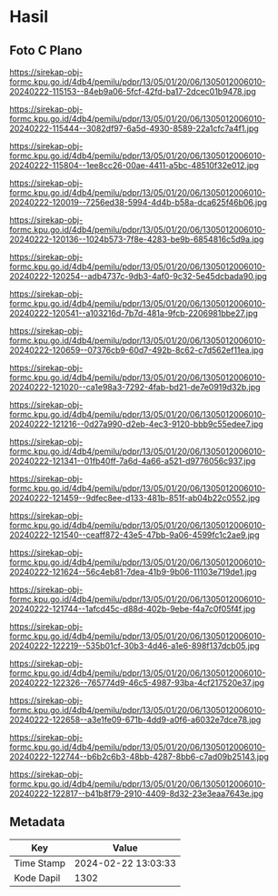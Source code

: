 # Hasil

## Foto C Plano

https://sirekap-obj-formc.kpu.go.id/4db4/pemilu/pdpr/13/05/01/20/06/1305012006010-20240222-115153--84eb9a06-5fcf-42fd-ba17-2dcec01b9478.jpg

https://sirekap-obj-formc.kpu.go.id/4db4/pemilu/pdpr/13/05/01/20/06/1305012006010-20240222-115444--3082df97-6a5d-4930-8589-22a1cfc7a4f1.jpg

https://sirekap-obj-formc.kpu.go.id/4db4/pemilu/pdpr/13/05/01/20/06/1305012006010-20240222-115804--1ee8cc26-00ae-4411-a5bc-48510f32e012.jpg

https://sirekap-obj-formc.kpu.go.id/4db4/pemilu/pdpr/13/05/01/20/06/1305012006010-20240222-120019--7256ed38-5994-4d4b-b58a-dca625f46b06.jpg

https://sirekap-obj-formc.kpu.go.id/4db4/pemilu/pdpr/13/05/01/20/06/1305012006010-20240222-120136--1024b573-7f8e-4283-be9b-6854816c5d9a.jpg

https://sirekap-obj-formc.kpu.go.id/4db4/pemilu/pdpr/13/05/01/20/06/1305012006010-20240222-120254--adb4737c-9db3-4af0-9c32-5e45dcbada90.jpg

https://sirekap-obj-formc.kpu.go.id/4db4/pemilu/pdpr/13/05/01/20/06/1305012006010-20240222-120541--a103216d-7b7d-481a-9fcb-2206981bbe27.jpg

https://sirekap-obj-formc.kpu.go.id/4db4/pemilu/pdpr/13/05/01/20/06/1305012006010-20240222-120659--07376cb9-60d7-492b-8c62-c7d562ef11ea.jpg

https://sirekap-obj-formc.kpu.go.id/4db4/pemilu/pdpr/13/05/01/20/06/1305012006010-20240222-121020--ca1e98a3-7292-4fab-bd21-de7e0919d32b.jpg

https://sirekap-obj-formc.kpu.go.id/4db4/pemilu/pdpr/13/05/01/20/06/1305012006010-20240222-121216--0d27a990-d2eb-4ec3-9120-bbb9c55edee7.jpg

https://sirekap-obj-formc.kpu.go.id/4db4/pemilu/pdpr/13/05/01/20/06/1305012006010-20240222-121341--01fb40ff-7a6d-4a66-a521-d9776056c937.jpg

https://sirekap-obj-formc.kpu.go.id/4db4/pemilu/pdpr/13/05/01/20/06/1305012006010-20240222-121459--9dfec8ee-d133-481b-851f-ab04b22c0552.jpg

https://sirekap-obj-formc.kpu.go.id/4db4/pemilu/pdpr/13/05/01/20/06/1305012006010-20240222-121540--ceaff872-43e5-47bb-9a06-4599fc1c2ae9.jpg

https://sirekap-obj-formc.kpu.go.id/4db4/pemilu/pdpr/13/05/01/20/06/1305012006010-20240222-121624--56c4eb81-7dea-41b9-9b06-11103e719de1.jpg

https://sirekap-obj-formc.kpu.go.id/4db4/pemilu/pdpr/13/05/01/20/06/1305012006010-20240222-121744--1afcd45c-d88d-402b-9ebe-f4a7c0f05f4f.jpg

https://sirekap-obj-formc.kpu.go.id/4db4/pemilu/pdpr/13/05/01/20/06/1305012006010-20240222-122219--535b01cf-30b3-4d46-a1e6-898f137dcb05.jpg

https://sirekap-obj-formc.kpu.go.id/4db4/pemilu/pdpr/13/05/01/20/06/1305012006010-20240222-122326--765774d9-46c5-4987-93ba-4cf217520e37.jpg

https://sirekap-obj-formc.kpu.go.id/4db4/pemilu/pdpr/13/05/01/20/06/1305012006010-20240222-122658--a3e1fe09-671b-4dd9-a0f6-a6032e7dce78.jpg

https://sirekap-obj-formc.kpu.go.id/4db4/pemilu/pdpr/13/05/01/20/06/1305012006010-20240222-122744--b6b2c6b3-48bb-4287-8bb6-c7ad09b25143.jpg

https://sirekap-obj-formc.kpu.go.id/4db4/pemilu/pdpr/13/05/01/20/06/1305012006010-20240222-122817--b41b8f79-2910-4409-8d32-23e3eaa7643e.jpg


## Metadata

| Key        | Value               |
| ---------- | ------------------- |
| Time Stamp | 2024-02-22 13:03:33 |
| Kode Dapil | 1302                |



